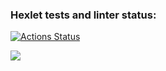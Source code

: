 ### Hexlet tests and linter status:
[![Actions Status](https://github.com/Roma1731/frontend-project-44/workflows/hexlet-check/badge.svg)](https://github.com/Roma1731/frontend-project-44/actions)


<a href="https://codeclimate.com/github/Roma1731/frontend-project-44/maintainability"><img src="https://api.codeclimate.com/v1/badges/de2a1a172810b654ad95/maintainability" /></a>
